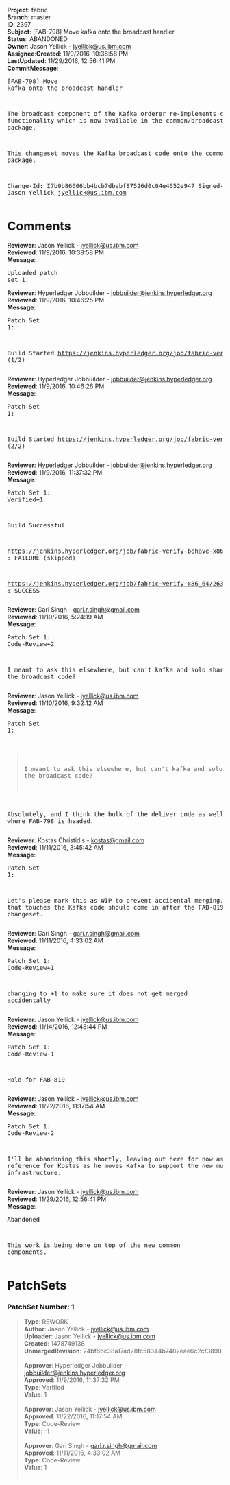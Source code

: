 <strong>Project</strong>: fabric</br><strong>Branch</strong>: master<br><strong>ID</strong>: 2397<br><strong>Subject</strong>: [FAB-798] Move kafka onto the broadcast handler<br><strong>Status</strong>: ABANDONED<br><strong>Owner</strong>: Jason Yellick - jyellick@us.ibm.com<br><strong>Assignee</strong>:<strong>Created</strong>: 11/9/2016, 10:38:58 PM<br><strong>LastUpdated</strong>: 11/29/2016, 12:56:41 PM<br><strong>CommitMessage</strong>:<br><pre>[FAB-798] Move kafka onto the broadcast handler

The broadcast component of the Kafka orderer re-implements common
functionality which is now available in the common/broadcast package.

This changeset moves the Kafka broadcast code onto the common package.

Change-Id: I7b0b86606bb4bcb7dbabf87526d0c04e4652e947
Signed-off-by: Jason Yellick <jyellick@us.ibm.com>
</pre><h1>Comments</h1><strong>Reviewer</strong>: Jason Yellick - jyellick@us.ibm.com<br><strong>Reviewed</strong>: 11/9/2016, 10:38:58 PM<br><strong>Message</strong>: <pre>Uploaded patch set 1.</pre><strong>Reviewer</strong>: Hyperledger Jobbuilder - jobbuilder@jenkins.hyperledger.org<br><strong>Reviewed</strong>: 11/9/2016, 10:46:25 PM<br><strong>Message</strong>: <pre>Patch Set 1:

Build Started https://jenkins.hyperledger.org/job/fabric-verify-behave-x86_64/1480/ (1/2)</pre><strong>Reviewer</strong>: Hyperledger Jobbuilder - jobbuilder@jenkins.hyperledger.org<br><strong>Reviewed</strong>: 11/9/2016, 10:46:26 PM<br><strong>Message</strong>: <pre>Patch Set 1:

Build Started https://jenkins.hyperledger.org/job/fabric-verify-x86_64/2631/ (2/2)</pre><strong>Reviewer</strong>: Hyperledger Jobbuilder - jobbuilder@jenkins.hyperledger.org<br><strong>Reviewed</strong>: 11/9/2016, 11:37:32 PM<br><strong>Message</strong>: <pre>Patch Set 1: Verified+1

Build Successful 

https://jenkins.hyperledger.org/job/fabric-verify-behave-x86_64/1480/ : FAILURE (skipped)

https://jenkins.hyperledger.org/job/fabric-verify-x86_64/2631/ : SUCCESS</pre><strong>Reviewer</strong>: Gari Singh - gari.r.singh@gmail.com<br><strong>Reviewed</strong>: 11/10/2016, 5:24:19 AM<br><strong>Message</strong>: <pre>Patch Set 1: Code-Review+2

I meant to ask this elsewhere, but can't kafka and solo share most of the broadcast code?</pre><strong>Reviewer</strong>: Jason Yellick - jyellick@us.ibm.com<br><strong>Reviewed</strong>: 11/10/2016, 9:32:12 AM<br><strong>Message</strong>: <pre>Patch Set 1:

> I meant to ask this elsewhere, but can't kafka and solo share most
 > of the broadcast code?

Absolutely, and I think the bulk of the deliver code as well, that is where FAB-798 is headed.</pre><strong>Reviewer</strong>: Kostas Christidis - kostas@gmail.com<br><strong>Reviewed</strong>: 11/11/2016, 3:45:42 AM<br><strong>Message</strong>: <pre>Patch Set 1:

Let's please mark this as WIP to prevent accidental merging. Anything that touches the Kafka code should come in after the FAB-819 changeset.</pre><strong>Reviewer</strong>: Gari Singh - gari.r.singh@gmail.com<br><strong>Reviewed</strong>: 11/11/2016, 4:33:02 AM<br><strong>Message</strong>: <pre>Patch Set 1: Code-Review+1

changing to +1 to make sure it does not get merged accidentally</pre><strong>Reviewer</strong>: Jason Yellick - jyellick@us.ibm.com<br><strong>Reviewed</strong>: 11/14/2016, 12:48:44 PM<br><strong>Message</strong>: <pre>Patch Set 1: Code-Review-1

Hold for FAB-819</pre><strong>Reviewer</strong>: Jason Yellick - jyellick@us.ibm.com<br><strong>Reviewed</strong>: 11/22/2016, 11:17:54 AM<br><strong>Message</strong>: <pre>Patch Set 1: Code-Review-2

I'll be abandoning this shortly, leaving out here for now as a reference for Kostas as he moves Kafka to support the new multichain infrastructure.</pre><strong>Reviewer</strong>: Jason Yellick - jyellick@us.ibm.com<br><strong>Reviewed</strong>: 11/29/2016, 12:56:41 PM<br><strong>Message</strong>: <pre>Abandoned

This work is being done on top of the new common components.</pre><h1>PatchSets</h1><h3>PatchSet Number: 1</h3><blockquote><strong>Type</strong>: REWORK<br><strong>Author</strong>: Jason Yellick - jyellick@us.ibm.com<br><strong>Uploader</strong>: Jason Yellick - jyellick@us.ibm.com<br><strong>Created</strong>: 1478749138<br><strong>UnmergedRevision</strong>: 24bf6bc38a17ad28fc58344b7482eae6c2cf3890<br><br><strong>Approver</strong>: Hyperledger Jobbuilder - jobbuilder@jenkins.hyperledger.org<br><strong>Approved</strong>: 11/9/2016, 11:37:32 PM<br><strong>Type</strong>: Verified<br><strong>Value</strong>: 1<br><br><strong>Approver</strong>: Jason Yellick - jyellick@us.ibm.com<br><strong>Approved</strong>: 11/22/2016, 11:17:54 AM<br><strong>Type</strong>: Code-Review<br><strong>Value</strong>: -1<br><br><strong>Approver</strong>: Gari Singh - gari.r.singh@gmail.com<br><strong>Approved</strong>: 11/11/2016, 4:33:02 AM<br><strong>Type</strong>: Code-Review<br><strong>Value</strong>: 1<br><br></blockquote>